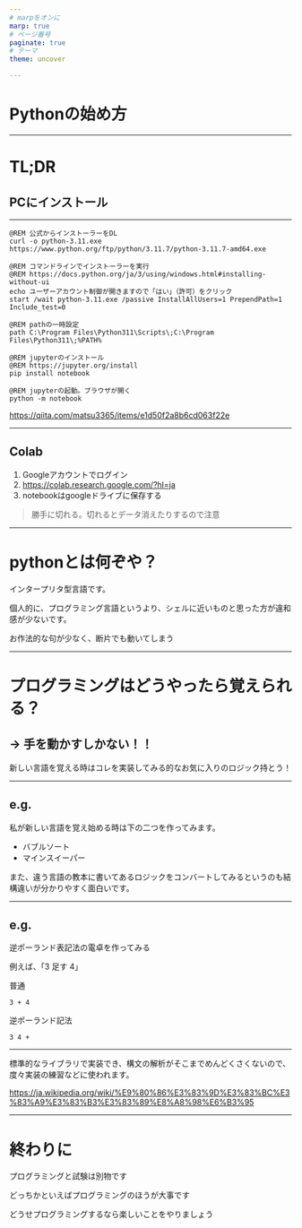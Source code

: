 ```yaml
---
# marpをオンに
marp: true
# ページ番号
paginate: true
# テーマ
theme: uncover

---
```


# Pythonの始め方

---

# TL;DR
## PCにインストール

---

~~~
@REM 公式からインストーラーをDL
curl -o python-3.11.exe https://www.python.org/ftp/python/3.11.7/python-3.11.7-amd64.exe

@REM コマンドラインでインストーラーを実行
@REM https://docs.python.org/ja/3/using/windows.html#installing-without-ui
echo ユーザーアカウント制御が開きますので「はい」（許可）をクリック
start /wait python-3.11.exe /passive InstallAllUsers=1 PrependPath=1 Include_test=0

@REM pathの一時設定
path C:\Program Files\Python311\Scripts\;C:\Program Files\Python311\;%PATH%

@REM jupyterのインストール
@REM https://jupyter.org/install
pip install notebook

@REM jupyterの起動。ブラウザが開く
python -m notebook
~~~
https://qiita.com/matsu3365/items/e1d50f2a8b6cd063f22e

---

## Colab

1. Googleアカウントでログイン
2. https://colab.research.google.com/?hl=ja
3. notebookはgoogleドライブに保存する

>勝手に切れる。切れるとデータ消えたりするので注意

---

# pythonとは何ぞや？

インタープリタ型言語です。

個人的に、プログラミング言語というより、シェルに近いものと思った方が違和感が少ないです。

お作法的な句が少なく、断片でも動いてしまう

---

# プログラミングはどうやったら覚えられる？

## → **手を動かすしかない！！**

新しい言語を覚える時はコレを実装してみる的なお気に入りのロジック持とう！

---

## e.g.

私が新しい言語を覚え始める時は下の二つを作ってみます。

- バブルソート
- マインスイーパー

また、違う言語の教本に書いてあるロジックをコンバートしてみるというのも結構違いが分かりやすく面白いです。

---

## e.g.

逆ポーランド表記法の電卓を作ってみる

例えば、「3 足す 4」 

普通

~~~
3 + 4
~~~

逆ポーランド記法

~~~
3 4 +
~~~

---

標準的なライブラリで実装でき、構文の解析がそこまでめんどくさくないので、度々実装の練習などに使われます。

https://ja.wikipedia.org/wiki/%E9%80%86%E3%83%9D%E3%83%BC%E3%83%A9%E3%83%B3%E3%83%89%E8%A8%98%E6%B3%95

---

# 終わりに

プログラミングと試験は別物です

どっちかといえばプログラミングのほうが大事です

どうせプログラミングするなら楽しいことをやりましょう
